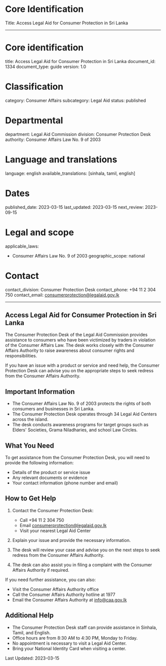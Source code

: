 # Core Identification
Title: Access Legal Aid for Consumer Protection in Sri Lanka

---
# Core identification
title: Access Legal Aid for Consumer Protection in Sri Lanka
document_id: 1334
document_type: guide
version: 1.0

# Classification
category: Consumer Affairs
subcategory: Legal Aid
status: published

# Departmental
department: Legal Aid Commission
division: Consumer Protection Desk
authority: Consumer Affairs Law No. 9 of 2003

# Language and translations
language: english
available_translations: [sinhala, tamil, english]

# Dates
published_date: 2023-03-15
last_updated: 2023-03-15
next_review: 2023-09-15

# Legal and scope
applicable_laws:
 - Consumer Affairs Law No. 9 of 2003
geographic_scope: national

# Contact
contact_division: Consumer Protection Desk
contact_phone: +94 11 2 304 750
contact_email: consumerprotection@legalaid.gov.lk

---

## Access Legal Aid for Consumer Protection in Sri Lanka

The Consumer Protection Desk of the Legal Aid Commission provides assistance to consumers who have been victimized by traders in violation of the Consumer Affairs Law. The desk works closely with the Consumer Affairs Authority to raise awareness about consumer rights and responsibilities.

If you have an issue with a product or service and need help, the Consumer Protection Desk can advise you on the appropriate steps to seek redress from the Consumer Affairs Authority.

## Important Information

- The Consumer Affairs Law No. 9 of 2003 protects the rights of both consumers and businesses in Sri Lanka.
- The Consumer Protection Desk operates through 34 Legal Aid Centers across the island.
- The desk conducts awareness programs for target groups such as Elders' Societies, Grama Niladharies, and school Law Circles.

## What You Need

To get assistance from the Consumer Protection Desk, you will need to provide the following information:

- Details of the product or service issue
- Any relevant documents or evidence
- Your contact information (phone number and email)

## How to Get Help

1. Contact the Consumer Protection Desk:
   - Call +94 11 2 304 750
   - Email consumerprotection@legalaid.gov.lk
   - Visit your nearest Legal Aid Center

2. Explain your issue and provide the necessary information.
3. The desk will review your case and advise you on the next steps to seek redress from the Consumer Affairs Authority.
4. The desk can also assist you in filing a complaint with the Consumer Affairs Authority if required.

If you need further assistance, you can also:

- Visit the Consumer Affairs Authority office
- Call the Consumer Affairs Authority hotline at 1977
- Email the Consumer Affairs Authority at info@caa.gov.lk

## Additional Help

- The Consumer Protection Desk staff can provide assistance in Sinhala, Tamil, and English.
- Office hours are from 8:30 AM to 4:30 PM, Monday to Friday.
- No appointment is necessary to visit a Legal Aid Center.
- Bring your National Identity Card when visiting a center.

Last Updated: 2023-03-15